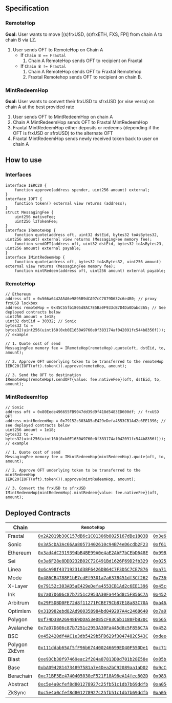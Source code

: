 ## Specification
### RemoteHop
**Goal:** User wants to move [(s)frxUSD, (s)frxETH, FXS, FPI] from chain A to chain B via LZ.
1. User sends OFT to RemoteHop on Chain A
   - If `Chain B == Fraxtal`
        1. Chain A RemoteHop sends OFT to recipient on Fraxtal
   - If `Chain B != Fraxtal`
       1. Chain A RemoteHop sends OFT to Fraxtal Remotehop
        2. Fraxtal Remotehop sends OFT to recipient on chain B.

### MintRedeemHop
**Goal:** User wants to convert their frxUSD to sfrxUSD (or vise versa) on chain A at the best provided rate
1. User sends OFT to MintRedeemHop on chain A
3. Chain A MintRedeemHop sends OFT to Fraxtal MintRedeemHop
4. Fraxtal MintRedeemHop either deposits or redeems (depending if the OFT is frxUSD or sfrxUSD) to the alternate OFT
5. Fraxtal MintRedeemHop sends newly received token back to user on chain A

## How to use
### Interfaces
```Solidity
interface IERC20 {
    function approve(address spender, uint256 amount) external;
}
interface IOFT {
    function token() external view returns (address);
}
struct MessagingFee {
    uint256 nativeFee;
    uint256 lzTokenFee;
}
interface IRemoteHop {
    function quote(address oft, uint32 dstEid, bytes32 toAsBytes32, uint256 amount) external view returns (MessagingFee memory fee);
    function sendOFT(address oft, uint32 dstEid, bytes32 toAsBytes23, uint256 amount) external payable;
}
interface IMintRedeemHop {
    function quote(address oft, bytes32 toAsBytes32, uint256 amount) external view returns (MessagingFee memory fee);
    function mintRedeem(address oft, uint256 amount) external payable;
```

### RemoteHop
```Solidity
// Ethereum
address oft = 0x566a6442A5A6e9895B9dCA97cC7879D632c6e4B0; // proxy frxUSD lockbox
address remoteHop = 0x45C55fb1805d8AC7E5Ba0F933cB7D4Da0Dabd365; // See deployed contracts below
uint256 amount = 1e18;
uint32 dstEid = 30332; // Sonic
bytes32 to = bytes32(uint256(uint160(0xb0E1650A9760e0f383174af042091fc544b8356f))); // example

// 1. Quote cost of send
MessagingFee memory fee = IRemoteHop(remoteHop).quote(oft, dstEid, to, amount);

// 2. Approve OFT underlying token to be transferred to the remoteHop 
IERC20(IOFT(oft).token()).approve(remoteHop, amount);

// 3. Send the OFT to destination
IRemoteHop(remoteHop).sendOFT{value: fee.nativeFee}(oft, dstEid, to, amount);
```

### MintRedeemHop
```Solidity
// Sonic
address oft = 0x80Eede496655FB9047dd39d9f418d5483ED600df; // frxUSD OFT
address mintRedeemHop = 0x79152c303AD5aE429eDefa4553CB1Ad2c6EE1396; // see deployed contracts below
uint256 amount = 1e18;
bytes32 to = bytes32(uint256(uint160(0xb0E1650A9760e0f383174af042091fc544b8356f))); // example

// 1. Quote cost of send
MessagingFee memory fee = IMintRedeemHop(mintRedeemHop).quote(oft, to, amount);

// 2. Approve OFT underlying token to be transferred to the mintRedeemHop
IERC20(IOFT(oft).token()).approve(mintRedeemHop, amount);

// 3. Convert the frxUSD to sfrxUSD
IMintRedeemHop(mintRedeemHop).mintRedeem{value: fee.nativeFee}(oft, amount);
```

## Deployed Contracts
| Chain | `RemoteHop` | `MintRedeemHop` |
| --- | ---| ---|
| Fraxtal | [`0x2A2019b30C157dB6c1C01306b8025167dBe1803B`](https://fraxscan.com/address/0x2A2019b30C157dB6c1C01306b8025167dBe1803B) | [`0x3e6a2cBaFD864e09e6DAb9Cf035a0AbEa32bc0BC`](https://fraxscan.com/address/0x3e6a2cBaFD864e09e6DAb9Cf035a0AbEa32bc0BC) |
| Sonic | [`0x3A5cDA3Ac66Aa80573402610c94B74eD6cdb2F23`](https://sonicscan.org/address/0x3A5cDA3Ac66Aa80573402610c94B74eD6cdb2F23) | [`0xf6115Bb9b6A4b3660dA409cB7afF1fb773efaD0b`](https://sonicscan.org/address/0xf6115Bb9b6A4b3660dA409cB7afF1fb773efaD0b) |
| Ethereum | [`0x3ad4dC2319394bB4BE99A0e4aE2AbF7bCEbD648E`](https://etherscan.io/address/0x3ad4dC2319394bB4BE99A0e4aE2AbF7bCEbD648E) | [`0x99B5587ab54A49e3F827D10175Caf69C0187bfA8`](https://etherscan.io/address/0x99B5587ab54A49e3F827D10175Caf69C0187bfA8) |
| Sei | [`0x3a6F28e8DDD232B02C72C491Bd1626F69D2fb329`](https://seitrace.com/address/0x3a6F28e8DDD232B02C72C491Bd1626F69D2fb329?chain=pacific-1) | [`0x0255a172d0a060F2bEab3e7c12334dD73cCC26ba`](https://seitrace.com/address/0x0255a172d0a060F2bEab3e7c12334dD73cCC26ba?chain=pacific-1) |
| Linea | [`0x6cA98f43719231d38F6426DB64C7F3D5C7CE7876`](https://lineascan.build/address/0x6cA98f43719231d38F6426DB64C7F3D5C7CE7876) | [`0xa71f2204EDDB8d84F411A0C712687FAe5002e7Fb`](https://lineascan.build/address/0xa71f2204EDDB8d84F411A0C712687FAe5002e7Fb) |
| Mode | [`0x486CB4788F1bE7cdEf9301a7a637B451df3Cf262`](https://explorer.mode.network/address/0x486cb4788f1be7cdef9301a7a637b451df3cf262) | [`0x7360575f6f8F91b38dD078241b0Df508f5fBfDf9`](https://explorer.mode.network/address/0x7360575f6f8f91b38dd078241b0df508f5fbfdf9) |
| X-Layer | [`0x79152c303AD5aE429eDefa4553CB1Ad2c6EE1396`](https://www.oklink.com/x-layer/address/0x79152c303AD5aE429eDefa4553CB1Ad2c6EE1396) | [`0x45c6852A5188Ce1905567EA83454329bd4982007`](https://www.oklink.com/x-layer/address/0x45c6852a5188ce1905567ea83454329bd4982007) |
| Ink | [`0x7a07D606c87b7251c2953A30Fa445d8c5F856C7A`](https://explorer.inkonchain.com/address/0x7a07d606c87b7251c2953a30fa445d8c5f856c7a) | [`0x452420df4AC1e3db5429b5FD629f3047482C543C`](https://explorer.inkonchain.com/address/0x452420df4AC1e3db5429b5FD629f3047482C543C) |
| Arbitrum | [`0x29F5DBD0FE72d8f11271FCBE79Cb87E18a83C70A`](https://arbiscan.io/address/0x29f5dbd0fe72d8f11271fcbe79cb87e18a83c70a) | [`0xa46A266dCBf199a71532c76967e200994C5A0D6d`](https://arbiscan.io/address/0xa46A266dCBf199a71532c76967e200994C5A0D6d) |
| Optimism | [`0x31D982ebd82Ad900358984bd049207A4c2468640`](https://optimistic.etherscan.io/address/0x31d982ebd82ad900358984bd049207a4c2468640) | [`0x7a07D606c87b7251c2953A30Fa445d8c5F856C7A`](https://optimistic.etherscan.io/address/0x7a07D606c87b7251c2953A30Fa445d8c5F856C7A) |
| Polygon | [`0xf74D38A26948E9DDa53eD85cF03C6b1188FbB30C`](https://polygonscan.com/address/0xf74D38A26948E9DDa53eD85cF03C6b1188FbB30C) | [`0x5658e82E330e094627D9b362ed0E137eA06673C4`](https://polygonscan.com/address/0x5658e82E330e094627D9b362ed0E137eA06673C4) |
| Avalanche | [`0x7a07D606c87b7251c2953A30Fa445d8c5F856C7A`](https://snowtrace.io/address/0x7a07D606c87b7251c2953A30Fa445d8c5F856C7A) | [`0x452420df4AC1e3db5429b5FD629f3047482C543C`](https://snowtrace.io/address/0x452420df4AC1e3db5429b5FD629f3047482C543C) |
| BSC | [`0x452420df4AC1e3db5429b5FD629f3047482C543C`](https://bscscan.com/address/0x452420df4AC1e3db5429b5FD629f3047482C543C) | [`0xdee45510b42Cb0678C8A61D043C698aF66b0d852`](https://bscscan.com/address/0xdee45510b42Cb0678C8A61D043C698aF66b0d852) |
| Polygon ZkEvm | [`0x111ddab65Af5fF96b674400246699ED40F550De1`](https://zkevm.polygonscan.com/address/0x111ddab65Af5fF96b674400246699ED40F550De1) | [`0xc71BF5Ee4740405030eF521F18A96eA14fec802D`](https://zkevm.polygonscan.com/address/0xc71BF5Ee4740405030eF521F18A96eA14fec802D) |
| Blast | [`0xe93Cb38f97469eac2f284a87813D0d701b28E58e`](https://blastscan.io/address/0xe93Cb38f97469eac2f284a87813D0d701b28E58e) | [`0x85b1714b25f40FD5025423124c076476073180b3`](https://blastscan.io/address/0x85b1714b25f40FD5025423124c076476073180b3) |
| Base | [`0xbA0942814734897581a7e4Dea2bC92089aa1aD02`](https://basescan.org/address/0xbA0942814734897581a7e4Dea2bC92089aa1aD02) | [`0x9cC42167846dF40F401783E2c2D27e0aD6C3de0f`](https://basescan.org/address/0x9cC42167846dF40F401783E2c2D27e0aD6C3de0f) |
| Berachain | [`0xc71BF5Ee4740405030eF521F18A96eA14fec802D`](https://berascan.com/address/0xc71BF5Ee4740405030eF521F18A96eA14fec802D) | [`0x983aF86c94Fe3963989c22CeeEb6eA8Eac32D263`](https://berascan.com/address/0x983aF86c94Fe3963989c22CeeEb6eA8Eac32D263) |
| Abstract | [`0xc5e4a0cfef8d801278927c25fb51c1db7b69ddfb`](https://abscan.org/address/0xc5e4a0cfef8d801278927c25fb51c1db7b69ddfb) | [`0xa05e9f9b97c963b5651ed6a50fae46625a8c400b`](https://abscan.org/address/0xa05e9f9b97c963b5651ed6a50fae46625a8c400b) |
| ZkSync | [`0xc5e4a0cfef8d801278927c25fb51c1db7b69ddfb`](https://era.zksync.network/address/0xc5e4a0cfef8d801278927c25fb51c1db7b69ddfb) | [`0xa05e9f9b97c963b5651ed6a50fae46625a8c400b`](https://era.zksync.network/address/0xa05e9f9b97c963b5651ed6a50fae46625a8c400b) |